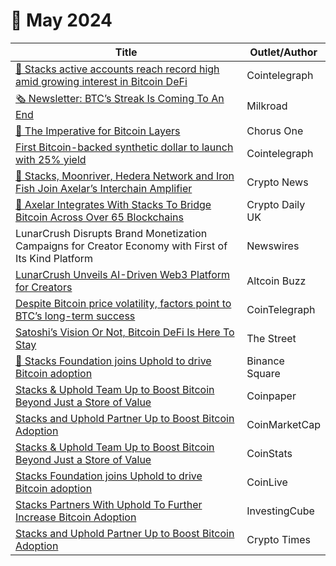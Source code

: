 # 🔸 May 2024

<table><thead><tr><th width="463">Title</th><th>Outlet/Author</th></tr></thead><tbody><tr><td><a href="https://cointelegraph.com/news/bitcoin-defi-surge-stacks-l2-record-users">👀 Stacks active accounts reach record high amid growing interest in Bitcoin DeFi</a></td><td>Cointelegraph</td></tr><tr><td><a href="https://milkroad.com/daily/btcs-streak-is-coming-to-an-end-%EF%B8%8F/?ref=stacksblog">🗞️ Newsletter: BTC’s Streak Is Coming To An End</a></td><td>Milkroad</td></tr><tr><td><a href="https://chorus.one/articles/the-imperative-for-bitcoin-layers-2?ref=stacksblog">📕 The Imperative for Bitcoin Layers</a></td><td>Chorus One</td></tr><tr><td><a href="https://cointelegraph.com/news/hermetica-usdh-bitcoin-backed-synthetic-dollar">First Bitcoin-backed synthetic dollar to launch with 25% yield</a></td><td>Cointelegraph</td></tr><tr><td><a href="https://cryptonews.com/news/stacks-hedera-network-and-iron-fish-join-axelar-interchain.htm">🔗 Stacks, Moonriver, Hedera Network and Iron Fish Join Axelar’s Interchain Amplifier</a></td><td>Crypto News</td></tr><tr><td><a href="https://cryptodaily.co.uk/news-in-crypto/coincodex:axelar-integrates-with-stacks-to-bridge-bitcoin-across-over-65-blockchains">🔗 Axelar Integrates With Stacks To Bridge Bitcoin Across Over 65 Blockchains</a></td><td>Crypto Daily UK</td></tr><tr><td>LunarCrush Disrupts Brand Monetization Campaigns for Creator Economy with First of Its Kind Platform</td><td>Newswires</td></tr><tr><td><a href="https://www.altcoinbuzz.io/cryptocurrency-news/lunarcrush-unveils-ai-driven-web3-platform-for-creators/">LunarCrush Unveils AI-Driven Web3 Platform for Creators</a></td><td>Altcoin Buzz</td></tr><tr><td><a href="https://cointelegraph.com/news/bitcoin-price-volatility-btc-success">Despite Bitcoin price volatility, factors point to BTC’s long-term success</a></td><td>CoinTelegraph</td></tr><tr><td><a href="https://www.thestreet.com/crypto/markets/satoshis-vision-or-not-bitcoin-defi-is-here-to-stay-">Satoshi’s Vision Or Not, Bitcoin DeFi Is Here To Stay</a></td><td>The Street</td></tr><tr><td><a href="https://www.binance.com/en/square/post/8093584158561">📣 Stacks Foundation joins Uphold to drive Bitcoin adoption</a></td><td>Binance Square</td></tr><tr><td><a href="https://coinpaper.com/4190/stacks-and-uphold-team-up-to-boost-bitcoin-beyond-just-a-store-of-value">Stacks &#x26; Uphold Team Up to Boost Bitcoin Beyond Just a Store of Value</a></td><td>Coinpaper</td></tr><tr><td><a href="https://coinmarketcap.com/community/articles/66437419d7905c7145a4c38e/">Stacks and Uphold Partner Up to Boost Bitcoin Adoption</a></td><td>CoinMarketCap</td></tr><tr><td><a href="https://coinstats.app/news/e879f032aa90aad3a51213254a35691ddc897bbfc7200d3d95b95ff87bb4ca0e_Stacks-%26-Uphold-Team-Up-to-Boost-Bitcoin-Beyond-Just-a-Store-of-Value/">Stacks &#x26; Uphold Team Up to Boost Bitcoin Beyond Just a Store of Value</a></td><td>CoinStats</td></tr><tr><td><a href="https://www.coinlive.com/id/news-flash/514530">Stacks Foundation joins Uphold to drive Bitcoin adoption</a></td><td>CoinLive</td></tr><tr><td><a href="https://www.investingcube.com/stacks-partners-with-uphold-to-further-increase-bitcoin-adoption/">Stacks Partners With Uphold To Further Increase Bitcoin Adoption</a></td><td>InvestingCube</td></tr><tr><td><a href="https://www.cryptotimes.io/2024/05/14/stacks-and-uphold-partner-up-to-boost-bitcoin-adoption/">Stacks and Uphold Partner Up to Boost Bitcoin Adoption</a></td><td>Crypto Times</td></tr></tbody></table>
